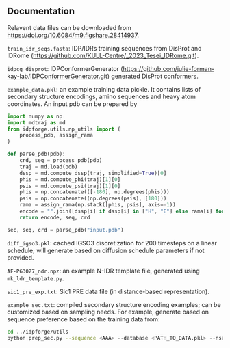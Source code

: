 ## Documentation

Relavent data files can be downloaded from https://doi.org/10.6084/m9.figshare.28414937.

`train_idr_seqs.fasta`: IDP/IDRs training sequences from DisProt and IDRome (https://github.com/KULL-Centre/_2023_Tesei_IDRome.git).

`idpcg_disprot`: IDPConformerGenerator (https://github.com/julie-forman-kay-lab/IDPConformerGenerator.git) generated DisProt conformers.

`example_data.pkl`: an example training data pickle. It contains lists of secondary structure encodings, amino sequences and heavy atom coordinates. An input pdb can be prepared by

```python
import numpy as np
import mdtraj as md
from idpforge.utils.np_utils import (
    process_pdb, assign_rama
)

def parse_pdb(pdb):
    crd, seq = process_pdb(pdb)
    traj = md.load(pdb)
    dssp = md.compute_dssp(traj, simplified=True)[0]
    phis = md.compute_phi(traj)[1][0]
    psis = md.compute_psi(traj)[1][0]
    phis = np.concatenate(([-180], np.degrees(phis)))
    psis = np.concatenate((np.degrees(psis), [180]))
    rama = assign_rama(np.stack([phis, psis], axis=-1))
    encode = "".join([dssp[i] if dssp[i] in ["H", "E"] else rama[i] for i in range(len(dssp))])
    return encode, seq, crd

sec, seq, crd = parse_pdb("input.pdb")
```

`diff_igso3.pkl`: cached IGSO3 discretization for 200 timesteps on a linear schedule; will generate based on diffusion schedule parameters if not provided.

`AF-P63027_ndr.npz`: an example N-IDR template file, generated using `mk_ldr_template.py`.

`sic1_pre_exp.txt`: Sic1 PRE data file (in distance-based representation).

`example_sec.txt`: compiled secondary structure encoding examples; can be customized based on sampling needs. For example, generate based on sequence preference based on the training data from:
```bash
cd ../idpforge/utils
python prep_sec.py --sequence <AAA> --database <PATH_TO_DATA.pkl> --nsample 500 --output <PATH_TO_SEC.txt>
```
